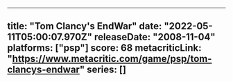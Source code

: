 
---
title: "Tom Clancy's EndWar"
date: "2022-05-11T05:00:07.970Z"
releaseDate: "2008-11-04"
platforms: ["psp"]
score: 68
metacriticLink: "https://www.metacritic.com/game/psp/tom-clancys-endwar"
series: []
---

